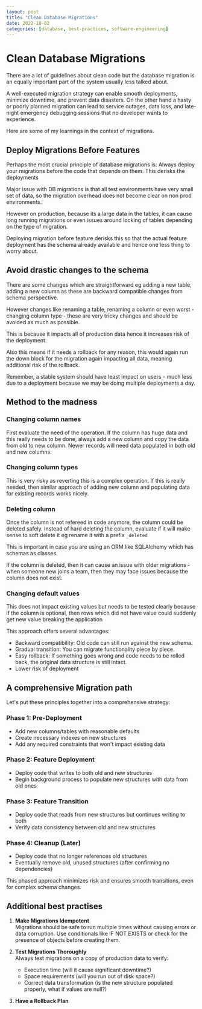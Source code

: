 ```yaml
---
layout: post
title: "Clean Database Migrations"
date: 2022-10-02
categories: [database, best-practices, software-engineering]
---
```


# Clean Database Migrations

There are a lot of guidelines about clean code but the database migration is an equally important part of the system usually less talked about.

A well-executed migration strategy can enable smooth deployments, minimize downtime, and prevent data disasters. On the other hand a hasty or poorly planned migration can lead to service outages, data loss, and late-night emergency debugging sessions that no developer wants to experience.

Here are some of my learnings in the context of migrations.

## Deploy Migrations Before Features

Perhaps the most crucial principle of database migrations is: Always deploy your migrations before the code that depends on them. This derisks the deployments

Major issue with DB migrations is that all test environments have very small set of data, so the migration overhead does not become clear on non prod environments.

However on production, because its a large data in the tables, it can cause long running migrations or even issues around locking of tables depending on the type of migration.

Deploying migration before feature derisks this so that the actual feature deployment has the schema already available and hence one less thing to worry about.

## Avoid drastic changes to the schema

There are some changes which are straightforward eg adding a new table, adding a new column as these are backward compatible changes from schema perspective.

However changes like renaming a table, renaming a column or even worst - changing column type - these are very tricky changes and should be avoided as much as possible.

This is because it impacts all of production data hence it increases risk of the deployment.

Also this means if it needs a rollback for any reason, this would again run the down block for the migration again impacting all data, meaning additional risk of the rollback.

Remember, a stable system should have least impact on users - much less due to a deployment because we may be doing multiple deployments a day.

## Method to the madness

### Changing column names
First evaluate the need of the operation. If the column has huge data and this really needs to be done, always add a new column and copy the data from old to new column. Newer records will need data populated in both old and new columns.

### Changing column types
This is very risky as reverting this is a complex operation. If this is really needed, then similar approach of adding new column and populating data for existing records works nicely.

### Deleting column
Once the column is not refereed in code anymore, the column could be deleted safely. Instead of hard deleting the column, evaluate if it will make sense to soft delete it eg rename it with a prefix `_deleted`

This is important in case you are using an ORM like SQLAlchemy which has schemas as classes. 

If the column is deleted, then it can cause an issue with older migrations - when someone new joins a team, then they may face issues because the column does not exist.

### Changing default values
This does not impact existing values but needs to be tested clearly because if the column is optional, then rows which did not have value could suddenly get new value breaking the application

This approach offers several advantages:

* Backward compatibility: Old code can still run against the new schema.
* Gradual transition: You can migrate functionality piece by piece.
* Easy rollback: If something goes wrong and code needs to be rolled back, the original data structure is still intact.
* Lower risk of deployment

## A comprehensive Migration path

Let's put these principles together into a comprehensive strategy:

### Phase 1: Pre-Deployment
* Add new columns/tables with reasonable defaults
* Create necessary indexes on new structures
* Add any required constraints that won't impact existing data

### Phase 2: Feature Deployment
* Deploy code that writes to both old and new structures
* Begin background process to populate new structures with data from old ones

### Phase 3: Feature Transition
* Deploy code that reads from new structures but continues writing to both
* Verify data consistency between old and new structures

### Phase 4: Cleanup (Later)
* Deploy code that no longer references old structures
* Eventually remove old, unused structures (after confirming no dependencies)

This phased approach minimizes risk and ensures smooth transitions, even for complex schema changes.

## Additional best practises

1. **Make Migrations Idempotent**  
   Migrations should be safe to run multiple times without causing errors or data corruption. Use conditionals like IF NOT EXISTS or check for the presence of objects before creating them.

2. **Test Migrations Thoroughly**  
   Always test migrations on a copy of production data to verify:
   * Execution time (will it cause significant downtime?)
   * Space requirements (will you run out of disk space?)
   * Correct data transformation (is the new structure populated properly, what if values are null?)

3. **Have a Rollback Plan**